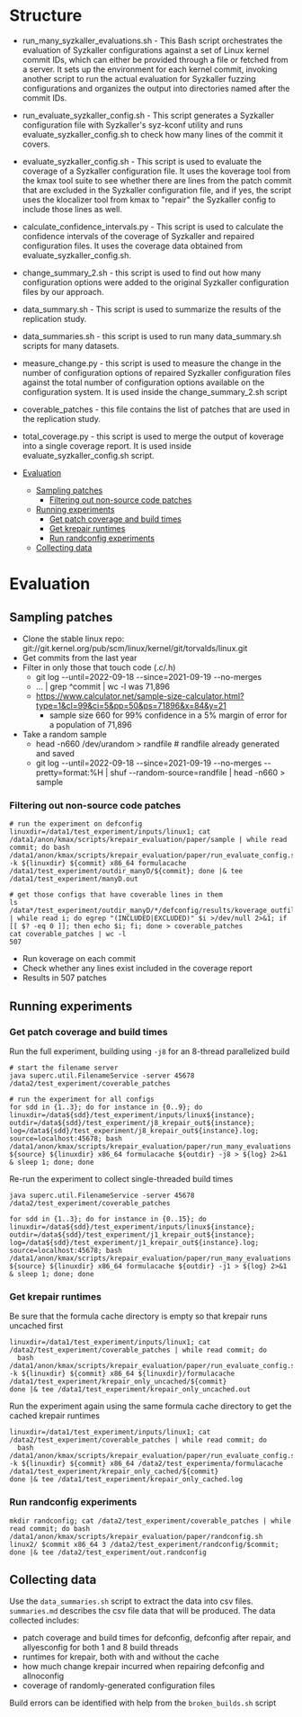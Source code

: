<!-- START doctoc generated TOC please keep comment here to allow auto update -->
<!-- DON'T EDIT THIS SECTION, INSTEAD RE-RUN doctoc TO UPDATE -->

# Structure

- run_many_syzkaller_evaluations.sh - This Bash script orchestrates the evaluation of Syzkaller configurations against a set of Linux kernel commit IDs, which can either be provided through a file or fetched from a server. It sets up the environment for each kernel commit, invoking another script to run the actual evaluation for Syzkaller fuzzing configurations and organizes the output into directories named after the commit IDs.
- run_evaluate_syzkaller_config.sh - This script generates a Syzkaller configuration file with Syzkaller's syz-kconf utility and runs evaluate_syzkaller_config.sh to check how many lines of the commit it covers.
- evaluate_syzkaller_config.sh - This script is used to evaluate the coverage of a Syzkaller configuration file. It uses the koverage tool from the kmax tool suite to see whether there are lines from the patch commit that are excluded in the Syzkaller configuration file, and if yes, the script uses the klocalizer tool from kmax to "repair" the Syzkaller config to include those lines as well.
- calculate_confidence_intervals.py - This script is used to calculate the confidence intervals of the coverage of Syzkaller and repaired configuration files. It uses the coverage data obtained from evaluate_syzkaller_config.sh.
- change_summary_2.sh - this script is used to find out how many configuration options were added to the original Syzkaller configuration files by our approach.
- data_summary.sh - This script is used to summarize the results of the replication study.
- data_summaries.sh - this script is used to run many data_summary.sh scripts for many datasets.
- measure_change.py - this script is used to measure the change in the number of configuration options of repaired Syzkaller configuration files against the total number of configuration options available on the configuration system. It is used inside the change_summary_2.sh script
- coverable_patches - this file contains the list of patches that are used in the replication study.
- total_coverage.py - this script is used to merge the output of koverage into a single coverage report. It is used inside evaluate_syzkaller_config.sh script.



- [Evaluation](#evaluation)
  - [Sampling patches](#sampling-patches)
    - [Filtering out non-source code patches](#filtering-out-non-source-code-patches)
  - [Running experiments](#running-experiments)
    - [Get patch coverage and build times](#get-patch-coverage-and-build-times)
    - [Get krepair runtimes](#get-krepair-runtimes)
    - [Run randconfig experiments](#run-randconfig-experiments)
  - [Collecting data](#collecting-data)

<!-- END doctoc generated TOC please keep comment here to allow auto update -->

# Evaluation

## Sampling patches

- Clone the stable linux repo: git://git.kernel.org/pub/scm/linux/kernel/git/torvalds/linux.git
- Get commits from the last year
- Filter in only those that touch code (.c/.h)
  - git log --until=2022-09-18 --since=2021-09-19 --no-merges
  - ... | grep ^commit | wc -l was 71,896
  - https://www.calculator.net/sample-size-calculator.html?type=1&cl=99&ci=5&pp=50&ps=71896&x=84&y=21
    - sample size 660 for 99% confidence in a 5% margin of error for a population of 71,896
- Take a random sample
  - head -n660 /dev/urandom > randfile  # randfile already generated and saved
  - git log --until=2022-09-18 --since=2021-09-19 --no-merges --pretty=format:%H | shuf --random-source=randfile | head -n660 > sample


### Filtering out non-source code patches

    # run the experiment on defconfig
    linuxdir=/data1/test_experiment/inputs/linux1; cat /data1/anon/kmax/scripts/krepair_evaluation/paper/sample | while read commit; do bash /data1/anon/kmax/scripts/krepair_evaluation/paper/run_evaluate_config.sh -k ${linuxdir} ${commit} x86_64 formulacache /data1/test_experiment/outdir_manyD/${commit}; done |& tee /data1/test_experiment/manyD.out

    # get those configs that have coverable lines in them
    ls /data*/test_experiment/outdir_manyD/*/defconfig/results/koverage_outfile | while read i; do egrep "(INCLUDED|EXCLUDED)" $i >/dev/null 2>&1; if [[ $? -eq 0 ]]; then echo $i; fi; done > coverable_patches
    cat coverable_patches | wc -l
    507


- Run koverage on each commit
- Check whether any lines exist included in the coverage report
- Results in 507 patches

## Running experiments

### Get patch coverage and build times

Run the full experiment, building using `-j8` for an 8-thread parallelized build

    # start the filename server
    java superc.util.FilenameService -server 45678 /data2/test_experiment/coverable_patches

    # run the experiment for all configs
    for sdd in {1..3}; do for instance in {0..9}; do linuxdir=/data${sdd}/test_experiment/inputs/linux${instance}; outdir=/data${sdd}/test_experiment/j8_krepair_out${instance}; log=/data${sdd}/test_experiment/j8_krepair_out${instance}.log; source=localhost:45678; bash /data1/anon/kmax/scripts/krepair_evaluation/paper/run_many_evaluations.sh ${source} ${linuxdir} x86_64 formulacache ${outdir} -j8 > ${log} 2>&1 & sleep 1; done; done


Re-run the experiment to collect single-threaded build times

    java superc.util.FilenameService -server 45678 /data2/test_experiment/coverable_patches

    for sdd in {1..3}; do for instance in {0..15}; do linuxdir=/data${sdd}/test_experiment/inputs/linux${instance}; outdir=/data${sdd}/test_experiment/j1_krepair_out${instance}; log=/data${sdd}/test_experiment/j1_krepair_out${instance}.log; source=localhost:45678; bash /data1/anon/kmax/scripts/krepair_evaluation/paper/run_many_evaluations.sh ${source} ${linuxdir} x86_64 formulacache ${outdir} -j1 > ${log} 2>&1 & sleep 1; done; done

### Get krepair runtimes

Be sure that the formula cache directory is empty so that krepair runs uncached first

    linuxdir=/data1/test_experiment/inputs/linux1; cat /data2/test_experiment/coverable_patches | while read commit; do
      bash /data1/anon/kmax/scripts/krepair_evaluation/paper/run_evaluate_config.sh -k ${linuxdir} ${commit} x86_64 ${linuxdir}/formulacache /data1/test_experiment/krepair_only_uncached/${commit}
    done |& tee /data1/test_experiment/krepair_only_uncached.out

Run the experiment again using the same formula cache directory to get the cached krepair runtimes

    linuxdir=/data1/test_experiment/inputs/linux1; cat /data2/test_experiment/coverable_patches | while read commit; do
      bash /data1/anon/kmax/scripts/krepair_evaluation/paper/run_evaluate_config.sh -k ${linuxdir} ${commit} x86_64 /data2/test_experimenta/formulacache /data1/test_experiment/krepair_only_cached/${commit}
    done |& tee /data1/test_experiment/krepair_only_cached.log


### Run randconfig experiments

    mkdir randconfig; cat /data2/test_experiment/coverable_patches | while read commit; do bash /data1/anon/kmax/scripts/krepair_evaluation/paper/randconfig.sh linux2/ $commit x86_64 3 /data2/test_experiment/randconfig/$commit; done |& tee /data2/test_experiment/out.randconfig

## Collecting data

Use the `data_summaries.sh` script to extract the data into csv files.  `summaries.md` describes the csv file data that will be produced.  The data collected includes:

- patch coverage and build times for defconfig, defconfig after repair, and allyesconfig for both 1 and 8 build threads
- runtimes for krepair, both with and without the cache
- how much change krepair incurred when repairing defconfig and allnoconfig
- coverage of randomly-generated configuration files

Build errors can be identified with help from the `broken_builds.sh` script

